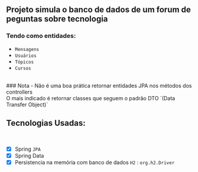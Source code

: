 ## Projeto simula o banco de dados de um forum de peguntas sobre tecnologia
### Tendo como entidades:
- `Mensagens`
- `Usuários`
- `Tópicos`
- `Cursos` 
<br>
### Nota
  - Não é uma boa prática retornar entidades JPA nos métodos dos controllers <br> O mais indicado é retornar classes que seguem o padrão  DTO  `(Data Transfer Object)`

## Tecnologias Usadas:
<br>

- [x] Spring `JPA`
- [x] Spring Data
- [x] Persistencia na memória com banco de dados `H2` : `org.h2.Driver`
